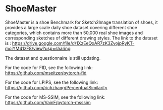 # ShoeMaster
ShoeMaster is a shoe Benchmark for Sketch2Image translation of shoes, it provides a large scale daily shoe dataset covering different shoe categories, which contains more than 50,000 real shoe images and corresponding sketches of different drawing styles. The link to the dataset is : https://drive.google.com/file/d/1XzEeQxAR7zK3ZvojpRyKT-molYM41zF8/view?usp=sharing

The dataset and questionnaire is still updating.

For the code for FID, see the following link:
https://github.com/mseitzer/pytorch-fid

For the code for LPIPS, see the following link:
https://github.com/richzhang/PerceptualSimilarity

For the code for MS-SSIM, see the following link:
https://github.com/VainF/pytorch-msssim
